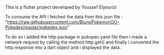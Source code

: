 This is a flutter project developed by Youssef Elyourizi

To consume the API i fetched the data from this json file : "https://raw.githubusercontent.com/Biuni/PokemonGO-Pokedex/master/pokedex.json"

To do so i added the http package in pubspec.yaml file
then i made a network request by calling the method http.get() and finally i converted the http.response into 
a dart object and i displayed the data.



